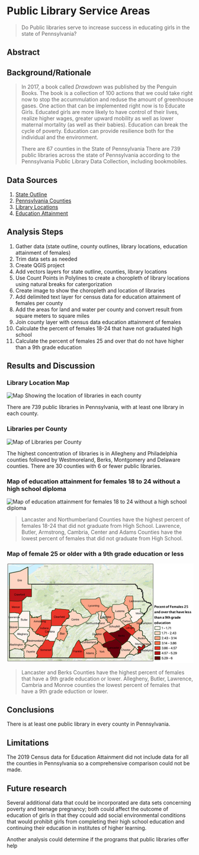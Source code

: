 # **Public Library Service Areas** 
> Do Public libraries serve to increase success in educating girls in the state of Pennsylvania?

## **Abstract**


## **Background/Rationale**
> In 2017, a book called *Drawdown* was published by the Penguin Books.  The book is a collection of 100 actions that we could take right now to stop the accummulation and reduse the amount of greenhouse gases.  One action that can be implemented right now is to Educate Girls.  Educated girls are more likely to have control of their lives, realize higher wages, greater upward mobility as well as lower maternal mortality (as well as their babies).  Education can break the cycle of poverty.  Education can provide resilience both for the individual and the environment.
>
> There are 67 counties in the State of Pennsylvania
> There are 739 public libraries across the state of Pennsylvania according to the Pennsylvania Public Library Data Collection, including bookmobiles.
>
## **Data Sources**
1. [State Outline](https://www.census.gov/cgi-bin/geo/shapefiles/index.php?year=2020&layergroup=States+%28and+equivalent%29) 
1. [Pennsylvania Counties](https://www2.census.gov/geo/tiger/TIGER2020PL/STATE/42_PENNSYLVANIA/42/)
1. [Library Locations](https://pa.countingopinions.com/memberlist.php)
1. [Education Attainment](https://data.census.gov/cedsci/table?q=Educational%20Attainment&g=0400000US42.050000&tid=ACSST1Y2019.S1501&hidePreview=true)
>
## **Analysis Steps**
>
1. Gather data (state outline, county outlines, library locations, education attainment of females)
1. Trim data sets as needed
1. Create QGIS project 
1. Add vectors layers for state outline, counties, library locations
1. Use Count Points in Polylines to create a choropleth of library locations using natural breaks for catergorization
1. Create image to show the choropleth and location of libraries
1. Add delimited text layer for census data for education attainment of females per county
1. Add the areas for land and water per county and convert result from square meters to square miles
1. Join county layer with census data education attainment of females
1. Calculate the percent of females 18-24 that have not graduated high school
1. Calculate the percent of females 25 and over that do not have higher than a 9th grade education
>
## **Results and Discussion**
>
### Library Location Map
![Map Showing the location of libraries in each county](/images/libraries_as_points.jpeg)
>
There are 739 public libraries in Pennsylvania, with at least one library in each county.
>
>
>
### Libraries per County
![Map of Libraries per County](/images/Libraries_per_County.png "Map of Libraries per County")
>
The highest concentration of libraries is in Allegheny and Philadelphia counties followed by Westmoreland, Berks, Montgomery and Delaware counties.  There are 30 counties with 6 or fewer public libraries.
>
>
>
### Map of education attainment for females 18 to 24 without a high school diploma
![Map of education attainment for females 18 to 24 without a high school diploma](/images/per_18_24_noHS.png)
>
>Lancaster and Northumberland Counties have the highest percent of females 18-24 that did not graduate from High School.  Lawrence, Butler, Armstrong, Cambria, Center and Adams Counties have the lowest percent of females that did not graduate from High School.
>
>
>
### Map of female 25 or older with a 9th grade education or less
![Map of female 25 or older with a 9th grade education or less](/images/per_25_9grade.png)
>
>Lancaster and Berks Counties have the highest percent of females that have a 9th grade education or lower.  Allegheny, Butler, Lawrence, Cambria and Monroe counties the lowest percent of females that have a 9th grade eduction or lower.
>
>
## **Conclusions**
>
There is at least one public library in every county in Pennsylvania.
>
## **Limitations**
>
The 2019 Census data for Education Attainment did not include data for all the counties in Pennsylvania so a comprehensive comparison could not be made.
>
## **Future research**
>
Several additional data that could be incorporated are data sets concerning poverty and teenage pregnancy; both could affect the outcome of education of girls in that they ccould add social environmental conditions that would prohibit girls from completing their high school education and continuing their education in institutes of higher learning.
>
Another analysis could determine if the programs that public libraries offer help 
